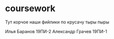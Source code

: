 # сoursework

Тут корчое наши фийлики по крусачу тыры пыры

Илья Баранов 19ПИ-2
Александр Грачев 19ПИ-1